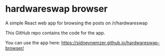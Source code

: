 # hardwareswap browser

A simple React web app for browsing the posts on /r/hardwareswap

This GitHub repo contains the code for the app.

You can use the app here: https://sidneynemzer.github.io/hardwareswap-browser/
